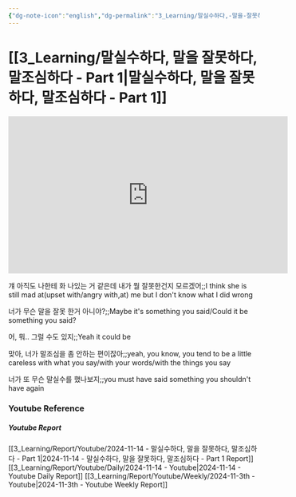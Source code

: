 ```yaml
---
{"dg-note-icon":"english","dg-permalink":"3_Learning/말실수하다,-말을-잘못하다,-말조심하다---Part-1","created-date":"2024-11-14 11:13:14 pm","date":"2024-11-14","type":"youtube","tags":["youtube","english","flashcards"],"aliases":null,"youtuber":"빨모썜","channelName":"라이브 아카데미","link":"https://www.youtube.com/watch?v=mlUO8MZcD4w","img":"https://img.youtube.com/vi/mlUO8MZcD4w/0.jpg","dg-publish":true,"permalink":"/3_Learning/말실수하다,-말을-잘못하다,-말조심하다---Part-1/","dgPassFrontmatter":true,"noteIcon":"english"}
---
```


# [[3_Learning/말실수하다, 말을 잘못하다, 말조심하다 - Part 1\|말실수하다, 말을 잘못하다, 말조심하다 - Part 1]]


<div class="container-root"><span></span></div><div><div class="container-root"><iframe width="560" height="315" src="https://www.youtube.com/embed/mlUO8MZcD4w" title="YouTube video player" frameborder="0" allow="accelerometer; autoplay; clipboard-write; encrypted-media; gyroscope; picture-in-picture; web-share" allowfullscreen=""></iframe></div></div>

걔 아직도 나한테 화 나있는 거 같은데 내가 뭘 잘못한건지 모르겠어;;I think she is still mad at(upset with/angry with,at) me but I don't know what I did wrong
<!--SR:!2025-02-16,45,290-->
너가 무슨 말을 잘못 한거 아니야?;;Maybe it's something you said/Could it be something you said?
<!--SR:!2025-02-04,21,230-->
어, 뭐.. 그럴 수도 있지;;Yeah it could be
<!--SR:!2025-01-16,32,272-->
맞아, 너가 말조심을 좀 안하는 편이잖아;;yeah, you know, you tend to be a little careless with what you say/with your words/with the things you say
<!--SR:!2025-01-27,43,290-->
너가 또 무슨 말실수를 했나보지;;you must have said something you shouldn't have again
<!--SR:!2025-04-26,102,290-->















### Youtube Reference
##### Youtube Report
[[3_Learning/Report/Youtube/2024-11-14 - 말실수하다, 말을 잘못하다, 말조심하다 - Part 1\|2024-11-14 - 말실수하다, 말을 잘못하다, 말조심하다 - Part 1 Report]]
[[3_Learning/Report/Youtube/Daily/2024-11-14 - Youtube\|2024-11-14 - Youtube Daily Report]]
[[3_Learning/Report/Youtube/Weekly/2024-11-3th - Youtube\|2024-11-3th - Youtube Weekly Report]]

